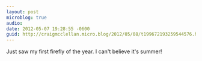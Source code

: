 ```yaml
---
layout: post
microblog: true
audio: 
date: 2012-05-07 19:28:55 -0600
guid: http://craigmcclellan.micro.blog/2012/05/08/t199672193259544576.html
---
```

Just saw my first firefly of the year. I can't believe it's summer!
